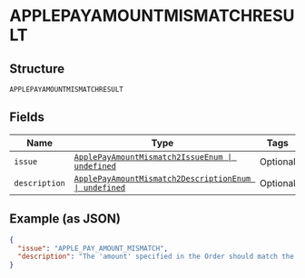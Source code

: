
# APPLEPAYAMOUNTMISMATCHRESULT

## Structure

`APPLEPAYAMOUNTMISMATCHRESULT`

## Fields

| Name | Type | Tags | Description |
|  --- | --- | --- | --- |
| `issue` | [`ApplePayAmountMismatch2IssueEnum \| undefined`](../../doc/models/apple-pay-amount-mismatch-2-issue-enum.md) | Optional | - |
| `description` | [`ApplePayAmountMismatch2DescriptionEnum \| undefined`](../../doc/models/apple-pay-amount-mismatch-2-description-enum.md) | Optional | - |

## Example (as JSON)

```json
{
  "issue": "APPLE_PAY_AMOUNT_MISMATCH",
  "description": "The 'amount' specified in the Order should match the amount that was viewed and authorized by the payer/buyer on Apple Pay. If the amount has changed, please redirect the buyer to authorize the order again via Apple Pay."
}
```

